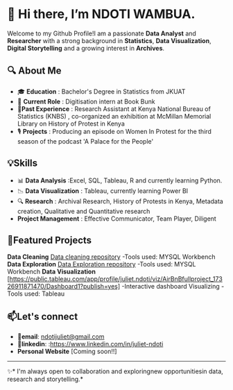 # 👋 Hi there, I’m NDOTI WAMBUA.

Welcome to my Github Profile!I am a passionate **Data Analyst** and **Researcher** with a strong background in **Statistics**, **Data Visualization**, **Digital Storytelling** and a growing interest in **Archives**.

## 🔍 About Me

- 🎓 **Education** : Bachelor's Degree in Statistics from JKUAT
- 🌱 **Current Role** : Digitisation intern at Book Bunk
- 💼**Past Experience** : Research Assistant at Kenya National Bureau of Statistics (KNBS) , co-organized an exhibition at McMillan Memorial Library on History of Protest in Kenya
- 🎙️ **Projects** : Producing an episode on Women In Protest for the third season of the podcast 'A Palace for the People'

## 💡Skills 
- 📊 **Data Analysis** :Excel, SQL, Tableau, R and currently learning Python.
- 📉 **Data Visualization** : Tableau, currently learning Power BI
- 🔍 **Research** : Archival Research, History of Protests in Kenya, Metadata creation, Qualitative and Quantitative research
- **Project Management** : Effective Communicator, Team Player, Diligent

## 📂Featured Projects
 **Data Cleaning**  [Data cleaning repository](https://github.com/NDOTIWAMBUA/Data-cleaning-project)
      -Tools used: MYSQL Workbench
 **Data Exploration**  [Data Exploration repository](https://github.com/NDOTIWAMBUA/SQL-Data-Exploration)
      -Tools used: MYSQL Workbench
 **Data Visualization** [https://public.tableau.com/app/profile/juliet.ndoti/viz/AirBnBfullproject_17326911871470/Dashboard1?publish=yes]
      -Interactive dashboard Visualizing
      -Tools used: Tableau

 ## 📫Let's connect
- 📩**email**: ndotijuliet@gmail.com
- 🔗**linkedin**: :https://www.linkedin.com/in/juliet-ndoti
- **Personal Website** [Coming soon!!]

---
✨* I'm always open to collaboration and exploringnew opportunitiesin data, research and storytelling.*

  

<!---
NDOTIWAMBUA/NDOTIWAMBUA is a ✨ special ✨ repository because its `README.md` (this file) appears on your GitHub profile.
You can click the Preview link to take a look at your changes.
--->
